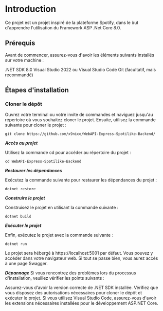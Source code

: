 # Introduction 

Ce projet est un projet inspiré de la plateforme Spotify, dans le but d'apprendre l'utilisation du Framework ASP .Net Core 8.0.

## Prérequis
Avant de commencer, assurez-vous d'avoir les éléments suivants installés sur votre machine :

.NET SDK 8.0
Visual Studio 2022 ou Visual Studio Code
Git (facultatif, mais recommandé)


## Étapes d'installation

### Cloner le dépôt

Ouvrez votre terminal ou votre invite de commandes et naviguez jusqu'au répertoire où vous souhaitez cloner le projet. Ensuite, utilisez la commande suivante pour cloner le projet :


```
git clone https://github.com/x9nico/WebAPI-Express-Spotilike-Backend/
```

***Accès au projet***

Utilisez la commande cd pour accéder au répertoire du projet :

```
cd WebAPI-Express-Spotilike-Backend
```


***Restaurer les dépendances***

Exécutez la commande suivante pour restaurer les dépendances du projet :

```
dotnet restore
```

***Construire le projet***

Construisez le projet en utilisant la commande suivante :

```
dotnet build
```

***Exécuter le projet***

Enfin, exécutez le projet avec la commande suivante :

```
dotnet run
```

Le projet sera hébergé à https://localhost:5001 par défaut. Vous pouvez y accéder dans votre navigateur web. Si tout se passe bien, vous aurez accès à une page Swagger.

***Dépannage***
Si vous rencontrez des problèmes lors du processus d'installation, veuillez vérifier les points suivants :

Assurez-vous d'avoir la version correcte de .NET SDK installée.
Vérifiez que vous disposez des autorisations nécessaires pour cloner le dépôt et exécuter le projet.
Si vous utilisez Visual Studio Code, assurez-vous d'avoir les extensions nécessaires installées pour le développement ASP.NET Core.
